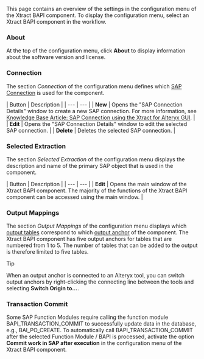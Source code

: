 This page contains an overview of the settings in the configuration menu of the Xtract BAPI component. To display the configuration menu, select an Xtract BAPI component in the workflow.

### About

At the top of the configuration menu, click **About** to display information about the software version and license.

### Connection

The section *Connection* of the configuration menu defines which [SAP Connection](../../sap-connection/) is used for the component.

| Button | Description | | --- | --- | | **New** | Opens the "SAP Connection Details" window to create a new SAP connection. For more information, see [Knowledge Base Article: SAP Connection using the Xtract for Alteryx GUI](../../../knowledge-base/sap-connection-using-xfa-gui/). | | **Edit** | Opens the "SAP Connection Details" window to edit the selected SAP connection. | | **Delete** | Deletes the selected SAP connection. |

### Selected Extraction

The section *Selected Extraction* of the configuration menu displays the description and name of the primary SAP object that is used in the component.

| Button | Description | | --- | --- | | **Edit** | Opens the main window of the Xtract BAPI component. The majority of the functions of the Xtract BAPI component can be accessed using the main window. |

### Output Mappings

The section *Output Mappings* of the configuration menu displays which [output tables](../input-and-output/#add-tables-to-output) correspond to which [output anchor](../#input-and-output-anchors) of the component. The Xtract BAPI component has five output anchors for tables that are numbered from 1 to 5. The number of tables that can be added to the output is therefore limited to five tables.

Tip

When an output anchor is connected to an Alteryx tool, you can switch output anchors by right-clicking the connecting line between the tools and selecting **Switch Origin to...**.

### Transaction Commit

Some SAP Function Modules require calling the function module BAPI_TRANSACTION_COMMIT to successfully update data in the database, e.g., BAI_PO_CREATE. To automatically call BAPI_TRANSACTION_COMMIT after the selected Function Module / BAPI is processed, activate the option **Commit work in SAP after execution** in the configuration menu of the Xtract BAPI component.
